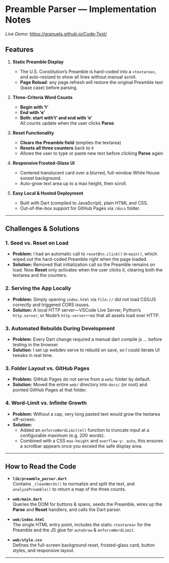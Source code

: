 # Preamble Parser — Implementation Notes

*Live Demo:* https://granuels.github.io/Code-Test/

## Features

1. **Static Preamble Display**  
   - The U.S. Constitution’s Preamble is hard-coded into a `<textarea>`, and auto-resized to show all lines without manual scroll.
   - **Page Reload**: any page refresh will restore the original Preamble text (base case) before parsing.

2. **Three-Criteria Word Counts**  
   - **Begin with ‘t’**  
   - **End with ‘e’**  
   - **Both: start with‘t’ and end with ‘e’**  
   All counts update when the user clicks **Parse**.

3. **Reset Functionality**  
   - **Clears the Preamble field** (empties the textarea)  
   - **Resets all three counters** back to `0`  
   - Allows the user to type or paste new text before clicking **Parse** again

4. **Responsive Frosted-Glass UI**  
   - Centered translucent card over a blurred, full-window White House sunset background.  
   - Auto-grow text area up to a max height, then scroll.

5. **Easy Local & Hosted Deployment**  
   - Built with Dart (compiled to JavaScript), plain HTML and CSS. 
   - Out-of-the-box support for GitHub Pages via `/docs` folder.

---

## Challenges & Solutions

### 1. Seed vs. Reset on Load  
- **Problem:** I had an automatic call to `resetBtn.click()` in `main()`, which wiped out the hard-coded Preamble right when the page loaded.  
- **Solution:** Removed that initialization call so the Preamble remains on load. Now **Reset** only activates when the user clicks it, clearing both the textarea and the counters.

### 2. Serving the App Locally  
- **Problem:** Simply opening `index.html` via `file://` did not load CSS/JS correctly and triggered CORS issues.  
- **Solution:** A local HTTP server—VSCode Live Server, Python’s `http.server`, or Node’s `http-server`—so that all assets load over HTTP.

### 3. Automated Rebuilds During Development
- **Problem**: Every Dart change required a manual dart compile js … before testing in the browser.
- **Solution**: I set up webdev serve to rebuild on save, so I could iterate UI tweaks in real time.

### 3. Folder Layout vs. GitHub Pages  
- **Problem:** GitHub Pages do not serve from a `web/` folder by default.  
- **Solution:** Moved the entire `web/` directory into `docs/` (or root) and pointed GitHub Pages at that folder.

### 4. Word-Limit vs. Infinite Growth  
- **Problem:** Without a cap, very long pasted text would grow the textarea off-screen.  
- **Solution:**  
  - Added an `enforceWordLimit(el)` function to truncate input at a configurable maximum (e.g. 200 words).  
  - Combined with a CSS `max-height` and `overflow-y: auto`, this ensures a scrollbar appears once you exceed the safe display area.


---

## How to Read the Code

- **`lib/preamble_parser.dart`**  
  Contains `_cleanWords()` to normalize and split the text, and `analyzePreamble()` to return a map of the three counts.

- **`web/main.dart`**  
  Queries the DOM for buttons & spans, seeds the Preamble, wires up the **Parse** and **Reset** handlers, and calls the Dart parser.

- **`web/index.html`**  
  The single HTML entry point, includes the static `<textarea>` for the Preamble and the JS glue for `autoGrow` & `enforceWordLimit`.

- **`web/style.css`**  
  Defines the full-screen background reset, frosted-glass card, button styles, and responsive layout.

---
